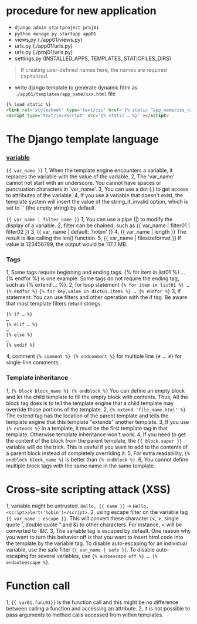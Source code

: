 # procedure for new application
- `django-admin startproject proj01`
- `python manage.py startapp app01`
- views,py (./app01/views.py)
- urls.py (./app01/urls.py)
- urls.py (./proj01/urls.py)
- settings.py (INSTALLED_APPS, TEMPLATES, STATICFILES_DIRS)
> If creating user-defined names here, the names are required capitalized.
- write django template to generate dynamic html as `./app01/templates/app_name/xxx.html` file
```html
{% load static %}
<link rel='stylesheet' type='text/css' href='{% static ”app_name/css_name.css” %}' >
<script type='text/javascript' src='{% static … %}' ></script>
```


# The Django template language
### [variable](https://docs.djangoproject.com/en/2.2/ref/templates/language/#variables)
`{{ var_name }}`
1, When the template engine encounters a variable, it replaces the variable with the value of the variable.
2, The 'var_name' cannot not start with an underscore. You cannot have spaces or punctuation characters in 'var_name'.
3, You can use a dot (.) to get access to attributes of the variable.
4, If you use a variable that doesn't exist, the template system will insert the value of the string_if_invalid option, which is set to '' (the empty string) by default.

`{{ var_name | filter_name }}`
1, You can use a pipe (|) to modify the display of a variable.
2, filter can be chained, such as {{ var_name | filter01 | filter02 }}
3, {{ var_name | default: 'hobin' }}
4, {{ var_name | length }} The result is like calling the len() function. 
5, {{ var_name | filesizeformat }} If value is 123456789, the output would be 117.7 MB.

### Tags
1, Some tags require beginning and ending tags. {% for item in list01 %} … {% endfor %} is one example. Some tags do not require the ending tag, such as {% extend … %}.
2, for loop statement
`{% for item in list01 %} … {% endfor %}`
`{% for key,value in dict01.items %} … {% endfor %}`
3, if statement: You can use filters and other operation with the if tag. Be aware that most template filters return strings.
```
{% if … %}
…
{% elif … %}
…
{% else %}
…
{% endif %}
```
4, comment
`{% comment %} {% endcomment %}` for multiple line
`{# … #}` for single-line comments. 


### Template inheritance
1, `{% block block_name %} {% endblock %}` You can define an empty block and let the child template to fill the empty block with contents. Thus, All the block tag does is to tell the template engine that a child template may override those portions of the template.
2, `{% extend 'file_name.html' %}` The extend tag has the location of the parent template and tells the template engine that this template "extends" another template. 
3, If you use `{% extends %}` in a template, it must be the first template tag in that template. Otherwise template inheritance won't work.
4, If you need to get the content of the block from the parent template, the `{{ block.super }}` variable will do the trick. This is useful if you want to add to the contents of a parent block instead of completely overriding it.
5, For extra readability, `{% endblock block_name %}` is better than `{% endblock %}`.
6, You cannot define multiple block tags with the same name in the same template.


# Cross-site scripting attack (XSS)
1, variable might be untrusted. `Hello, {{ name }}` -> `Hello, <script>alert('hobin')</script>`.
2, using escape filter on the variable tag `{{ var_name | escape }}`. This will convert these character (<, >, single quote ', double quote ” and &) to other characters. For instance, < will be converted to '&lt'.
3, The variable tag is escaped by default. One reason why you want to turn this behavior off is that you want to insert html code into the template by the variable tag. To disable auto-escaping for an individual variable, use the safe filter `{{ var_name | safe }}`. To disable auto-escaping for several variables, use `{% autoescape off %} … {% endautoescape %}`.


# Function call
1, `{{ var01.func01}}` is the function call and this might be no difference between calling a function and accessing an attribute. 
2, it is not possible to pass arguments to method calls accessed from within templates.

